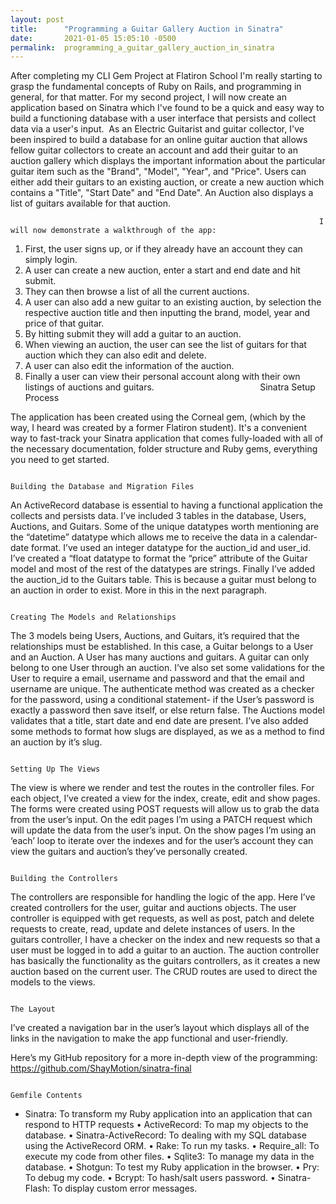 ```yaml
---
layout: post
title:      "Programming a Guitar Gallery Auction in Sinatra"
date:       2021-01-05 15:05:10 -0500
permalink:  programming_a_guitar_gallery_auction_in_sinatra
---
```


                                                                                                            
                                                                                                        
After completing my CLI Gem Project at Flatiron School I'm really starting to grasp the fundamental concepts of Ruby on Rails, and programming in general, for that matter. For my second project, I will now create an application based on Sinatra which I've found to be a quick and easy way to build a functioning database with a user interface that persists and collect data via a user's input.
​
As an Electric Guitarist and guitar collector, I've been inspired to build a database for an online guitar auction that allows fellow guitar collectors to create an account and add their guitar to an auction gallery which displays the important information about the particular guitar item such as the "Brand", "Model", "Year", and "Price". Users can either add their guitars to an existing auction, or create a new auction which contains a "Title", "Start Date" and "End Date". An Auction also displays a list of guitars available for that auction.


                                                                         I will now demonstrate a walkthrough of the app:

1. First, the user signs up, or if they already have an account they can simply login. 
2. A user can create a new auction, enter a start and end date and hit submit. 
3. They can then browse a list of all the current auctions. 
4. A user can also add a new guitar to an existing auction, by selection the respective auction title and then inputting the brand, model, year and price of that guitar. 
5. By hitting submit they will add a guitar to an auction. 
6. When viewing an auction, the user can see the list of guitars for that auction which they can also edit and delete. 
7. A user can also edit the information of the auction.
8. Finally a user can view their personal account along with their own listings of auctions and guitars.
​
​
                                                                                       Sinatra Setup Process
                                                                                             
The application has been created using the Corneal gem, (which by the way, I heard was created by a former Flatiron student). It's a convenient way to fast-track your Sinatra application that comes fully-loaded with all of the necessary documentation, folder structure and Ruby gems, everything you need to get started. 


   				                                                         Building the Database and Migration Files

An ActiveRecord database is essential to having a functional application the collects and persists data. I’ve included 3 tables in the database, Users, Auctions, and Guitars. Some of the unique datatypes worth mentioning are the “datetime” datatype which allows me to receive the data in a calendar-date format. I’ve used an integer datatype for the auction_id and user_id. I’ve created a “float datatype to format the “price” attribute of the Guitar model and most of the rest of the datatypes are strings. Finally I’ve added the auction_id to the Guitars table. This is because a guitar must belong to an auction in order to exist. More in this in the next paragraph. 

				                                                            Creating The Models and Relationships

The 3 models being Users, Auctions, and Guitars, it’s required that the relationships must be established. In this case, a Guitar belongs to a User and an Auction. A User has many auctions and guitars. A guitar can only belong to one User through an auction. I’ve also set some validations for the User to require a email, username and password and that the email and username are unique. The authenticate method was created as a checker for the password, using a conditional statement- if the User’s password is exactly a password then save itself, or else return false. The Auctions model validates that a title, start date and end date are present. I’ve also added some methods to format how slugs are displayed, as we as a method to find an auction by it’s slug. 
				


						                                                                     	Setting Up The Views 

The view is where we render and test the routes in the controller files. For each object, I’ve created a view for the index, create, edit and show pages. The forms were created using POST requests will allow us to grab the data from the user’s input. On the edit pages I’m using a PATCH request which will update the data from the user’s input. On the show pages I’m using an ‘each’ loop to iterate over the indexes and for the user’s account they can view the guitars and auction’s they’ve personally created.
 
				                                                                      	Building the Controllers

The controllers are responsible for handling the logic of the app. Here I’ve created controllers for the user, guitar and auctions objects. The user controller is equipped with get requests, as well as post, patch and delete requests to create, read, update and delete instances of users. In the guitars controller, I have a checker on the index and new requests so that a user must be logged in to add a guitar to an auction. The auction controller has basically the functionality as the guitars controllers, as it creates a new auction based on the current user. The CRUD routes are used to direct the models to the views. 

					                                                                            			The Layout

I’ve created a navigation bar in the user’s layout which displays all of the links in the navigation to make the app functional and user-friendly. 

Here’s my GitHub repository for a more in-depth view of the programming: https://github.com/ShayMotion/sinatra-final
			
                                                                    
																																		                Gemfile Contents

* Sinatra: To transform my Ruby application into an application that can respond to HTTP requests • ActiveRecord: To map my objects to the database. • Sinatra-ActiveRecord: To dealing with my SQL database using the ActiveRecord ORM. • Rake: To run my tasks. • Require_all: To execute my code from other files. • Sqlite3: To manage my data in the database. • Shotgun: To test my Ruby application in the browser. • Pry: To debug my code. • Bcrypt: To hash/salt users password. • Sinatra-Flash: To display custom error messages.
```
